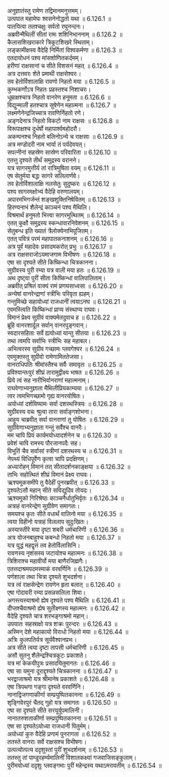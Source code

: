 
अनुज्ञातंस्तु रामेण तद्विमानमनुत्तमम्।  
उत्पपात महामेघः श्वसनेनोद्धतो यथा ॥ 6.126.1 ॥   
पातयित्वा ततश्चक्षुः सर्वतो रघुनन्दनः।  
अब्रवीन्मैथिलीं सीतां रामः शशिनिभाननाम् ॥ 6.126.2 ॥   
कैलासशिखराकारे त्रिकूटशिखरे स्थिताम्।  
लङ्कामीक्षस्व वैदेहि निर्मितां विश्वकर्मणा ॥ 6.126.3 ॥   
एतदायोधनं पश्य मांसशोणितकर्दमम्।  
हरीणां राक्षसानां च सीते विशसनं महत् ॥ 6.126.4 ॥   
अत्र दत्तवरः शेते प्रमाथी राक्षसेश्वरः।  
तव हेतोर्विशालाक्षि रावणो निहतो मया ॥ 6.126.5 ॥   
कुम्भकर्णोऽत्र निहतः प्रहस्तश्च निशाचरः।  
धूम्राक्षश्चात्र निहतो वानरेण हनूमता ॥ 6.126.6 ॥   
विद्युन्माली हतश्चात्र सुषेणेन महात्मना ॥ 6.126.7 ॥   
लक्ष्मणेनेन्द्रजिच्चात्र रावणिर्निहतो रणे।  
अङ्गदेनात्र निहतो विकटो नाम राक्षसः ॥ 6.126.8 ॥   
विरूपाक्षश्च दुर्धर्षो महापार्श्वमहोदरौ।  
अकम्पनश्च निहतो बलिनोऽन्ये च राक्षसाः ॥ 6.126.9 ॥   
अत्र मण्डोदरी नाम भार्या तं पर्यदेवयत्।  
सपत्नीनां सहस्रेण सास्रेण परिवारिता ॥ 6.126.10 ॥   
एतत्तु दृश्यते तीर्थं समुद्रस्य वरानने।  
यत्र सागरमुत्तीर्य तां रात्रिमुषिता वयम् ॥ 6.126.11 ॥   
एष सेतुर्मया बद्धः सागरे सलिलार्णवे।  
तव हेतोर्विशालाक्षि नलसेतुः सुदुष्करः ॥ 6.126.12 ॥   
पश्य सागरमक्षोभ्यं वैदेहि वरुणालयम्।  
अपारमभिगर्जन्तं शङ्खशुक्तिनिषेवितम् ॥ 6.126.13 ॥   
हिरण्यनाभं शैलेन्द्रं काञ्चनं पश्य मैथिलि।  
विश्रमार्थं हनुमतो भित्त्वा सागरमुत्थितम् ॥ 6.126.14 ॥   
एतत् कुक्षौ समुद्रस्य स्कन्धावारनिवेशनम् ॥ 6.126.15 ॥   
सेतुबन्ध इति ख्यातं त्रैलोक्येनाभिपूजितम्।  
एतत् पवित्रं परमं महापातकनाशनम् ॥ 6.126.16 ॥   
अत्र पूर्वं महादेवः प्रसादमकरोत् प्रभुः ॥ 6.126.17 ॥   
अत्र राक्षसराजोऽयमाजगाम विभीषणः ॥ 6.126.18 ॥   
एषा सा दृश्यते सीते किष्किन्धा चित्रकानना।  
सुग्रीवस्य पुरी रम्या यत्र वाली मया हतः ॥ 6.126.19 ॥   
अथ दृष्ट्वा पुरीं सीता किष्किन्धां वालिपालिताम्।  
अब्रवीत् प्रश्रितं वाक्यं रामं प्रणयसाध्वसा ॥ 6.126.20 ॥   
अन्येषां वानरेन्द्राणां स्त्रीभिः परिवृता ह्यहम्।  
गन्तुमिच्छे सहायोध्यां राजधानीं त्वयाऽनघ ॥ 6.126.21 ॥   
एवमस्त्विति किष्किन्धां प्राप्य संस्थाप्य राघवः।  
विमानं प्रेक्ष्य सुग्रीवं वाक्यमेतदुवाच ह ॥ 6.126.22 ॥   
ब्रूहि वानरशार्दूल सर्वान् वानरपुङ्गवान्।  
स्वदारसहिताः सर्वे ह्ययोध्यां यान्तु सीतया ॥ 6.126.23 ॥   
तथा त्वमपि सर्वाभिः स्त्रीभिः सह महाबल।  
अभित्वरस्व सुग्रीव गच्छामः प्लवगेश्वर ॥ 6.126.24 ॥   
एवमुक्तस्तु सुग्रीवो रामेणामिततेजसा।  
वानराधिपतिः श्रीमांस्तैश्च सर्वैः समावृतः ॥ 6.126.25 ॥   
प्रविश्यान्तःपुरं शीघ्रं तारामुद्वीक्ष्य भाषत ॥ 6.126.26 ॥   
प्रिये त्वं सह नारीभिर्वानराणां महात्मनाम्।  
राघवेणाभ्यनुज्ञाता मैथिलीप्रियकाम्यया ॥ 6.126.27 ॥   
त्वर त्वमभिगच्छामो गृह्य वानरयोषितः।  
अयोध्यां दर्शयिष्यामः सर्वा दशरथस्त्रियः ॥ 6.126.28 ॥   
सुग्रीवस्य वचः श्रुत्वा तारा सर्वाङ्गशोभना।  
आहूय चाब्रवीत् सर्वा वानराणां तु योषितः ॥ 6.126.29 ॥   
सुग्रीवेणाभ्यनुज्ञाता गन्तुं सर्वैश्च वानरैः।  
मम चापि प्रियं कार्यमयोध्यादर्शनेन च ॥ 6.126.30 ॥   
प्रवेशं चापि रामस्य पौरजानपदैः सह।  
विभूतिं चैव सर्वासां स्त्रीणां दशरथस्य च ॥ 6.126.31 ॥   
नेपथ्यं विधिपूर्वेण कृत्वा चापि प्रदक्षिणम्।  
अध्यारोहन् विमानं तत् सीतादर्शनकाङ्क्षया ॥ 6.126.32 ॥   
ताभिः सहोत्थितं शीघ्रं विमानं प्रेक्ष्य राघवः।  
ऋश्यमूकसमीपे तु वैदेहीं पुनरब्रवीत् ॥ 6.126.33 ॥   
दृश्यतेऽसौ महान् सीते सविद्युदिव तोयदः।  
ऋश्यमूको गिरिश्रेष्ठः काञ्चनैर्धातुभिर्वृतः ॥ 6.126.34 ॥   
अत्राहं वानरेन्द्रेण सुग्रीवेण समागतः।  
समयश्च कृतः सीते वधार्थं वालिनो मया ॥ 6.126.35 ॥   
त्वया विहीनो यत्राहं विललाप सुदुःखितः।  
अस्यास्तीरे मया दृष्टा शबरी धर्मचारिणी ॥ 6.126.36 ॥   
अत्र योजनबाहुश्च कबन्धो निहतो मया ॥ 6.126.37 ॥   
यत्र युद्धं महद्वृत्तं तव हेतोर्विलासिनि।  
रावणस्य नृशंसस्य जटायोश्च महात्मनः ॥ 6.126.38 ॥   
त्रिशिराश्च महावीर्यो मया बाणैरजिह्मगैः।  
एतत्तदाश्रमपदमस्माकं वरवर्णिनि ॥ 6.126.39 ॥   
पर्णशाला तथा चित्रा दृश्यते शुभदर्शना।  
यत्र त्वं राक्षसेन्द्रेण रावणेन हृता बलात् ॥ 6.126.40 ॥   
एषा गोदावरी रम्या प्रसन्नसलिला शिवा।  
अगस्त्यस्याश्रमो ह्येष दृश्यते पश्य मैथिलि ॥ 6.126.41 ॥   
दीप्तश्चैवाश्रमो ह्येष सुतीक्ष्णस्य महात्मनः ॥ 6.126.42 ॥   
वैदेहि दृश्यते चात्र शरभङ्गाश्रमो महान्।  
उपयातः सहस्राक्षो यत्र शक्रः पुरन्दरः ॥ 6.126.43 ॥   
अस्मिन् देशे महाकायो विराधो निहतो मया ॥ 6.126.44 ॥   
अत्रिः कुलपतिर्यत्र सूर्यवैश्वानप्रभः।  
अत्र सीते त्वया दृष्टा तापसी धर्मचारिणी ॥ 6.126.45 ॥   
असौ सुतनु शैलेन्द्रश्चित्रकूटः प्रकाशते।  
यत्र मां केकयीपुत्रः प्रसादयितुमागतः ॥ 6.126.46 ॥   
एषा सा यमुना दूराद्दृश्यते चित्रकानना ॥ 6.126.47 ॥   
भरद्वाजाश्रमो यत्र श्रीमानेष प्रकाशते ॥ 6.126.48 ॥   
एषा त्रिपथगा गङ्गा दृश्यते वरवर्णिनि।  
नानाद्विजगणाकीर्णा सम्प्रयुष्पितकानना ॥ 6.126.49 ॥   
शृङ्गिवेरपुरं चैतद् गुहो यत्र समागतः ॥ 6.126.50 ॥   
एषा सा दृश्यते सीते सरयूर्यूपमालिनी।  
नानातरुशताकीर्णा सम्प्रपुष्पितकानना ॥ 6.126.51 ॥   
एषा सा दृश्यतेऽयोध्या राजधानी पितुर्मम्।  
अयोध्यां कुरु वैदेहि प्रणामं पुनरागता ॥ 6.126.52 ॥   
ततस्ते वानराः सर्वे राक्षसश्च विभीषणः।  
उत्पत्योत्पत्य ददृशुस्तां पुरीं शुभदर्शनाम् ॥ 6.126.53 ॥   
ततस्तु तां पाम्डुरहर्म्यमालिनीं विशालकक्ष्यां गजवाजिसङ्कुलाम्।  
पुरीमयोध्यां ददृशुः प्लवङ्गमाः पुरीं महेन्द्रस्य यथाऽमरावतीम् ॥ 6.126.54 ॥   
